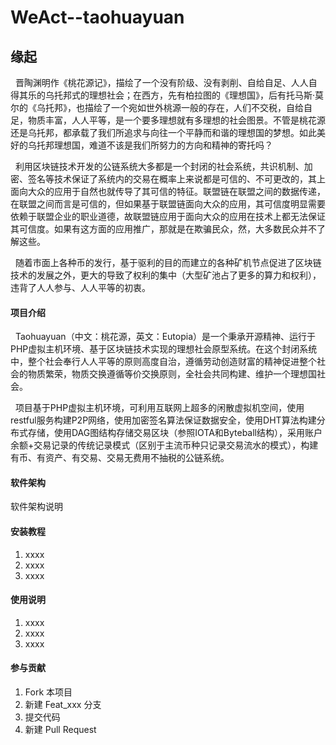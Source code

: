 # WeAct--taohuayuan

## 缘起
&nbsp;&nbsp;晋陶渊明作《桃花源记》，描绘了一个没有阶级、没有剥削、自给自足、人人自得其乐的乌托邦式的理想社会；在西方，先有柏拉图的《理想国》，后有托马斯·莫尔的《乌托邦》，也描绘了一个宛如世外桃源一般的存在，人们不交税，自给自足，物质丰富，人人平等，是一个要多理想就有多理想的社会图景。不管是桃花源还是乌托邦，都承载了我们所追求与向往一个平静而和谐的理想国的梦想。如此美好的乌托邦理想国，难道不该是我们所努力的方向和精神的寄托吗？

&nbsp;&nbsp;利用区块链技术开发的公链系统大多都是一个封闭的社会系统，共识机制、加密、签名等技术保证了系统内的交易在概率上来说都是可信的、不可更改的，其上面向大众的应用于自然也就传导了其可信的特征。联盟链在联盟之间的数据传递，在联盟之间而言是可信的，但如果基于联盟链面向大众的应用，其可信度明显需要依赖于联盟企业的职业道德，故联盟链应用于面向大众的应用在技术上都无法保证其可信度。如果有这方面的应用推广，那就是在欺骗民众，然，大多数民众并不了解这些。

&nbsp;&nbsp;随着市面上各种币的发行，基于驱利的目的而建立的各种矿机节点促进了区块链技术的发展之外，更大的导致了权利的集中（大型矿池占了更多的算力和权利），违背了人人参与、人人平等的初衷。

#### 项目介绍

&nbsp;&nbsp;Taohuayuan（中文：桃花源，英文：Eutopia）是一个秉承开源精神、运行于PHP虚拟主机环境、基于区块链技术实现的理想社会原型系统。在这个封闭系统中，整个社会奉行人人平等的原则高度自治，遵循劳动创造财富的精神促进整个社会的物质繁荣，物质交换遵循等价交换原则，全社会共同构建、维护一个理想国社会。  

&nbsp;&nbsp;项目基于PHP虚拟主机环境，可利用互联网上超多的闲散虚拟机空间，使用restful服务构建P2P网络，使用加密签名算法保证数据安全，使用DHT算法构建分布式存储，使用DAG图结构存储交易区块（参照IOTA和Byteball结构），采用账户余额+交易记录的传统记录模式（区别于主流币种只记录交易流水的模式），构建有币、有资产、有交易、交易无费用不抽税的公链系统。  

#### 软件架构
软件架构说明


#### 安装教程

1. xxxx
2. xxxx
3. xxxx

#### 使用说明

1. xxxx
2. xxxx
3. xxxx

#### 参与贡献

1. Fork 本项目
2. 新建 Feat_xxx 分支
3. 提交代码
4. 新建 Pull Request


